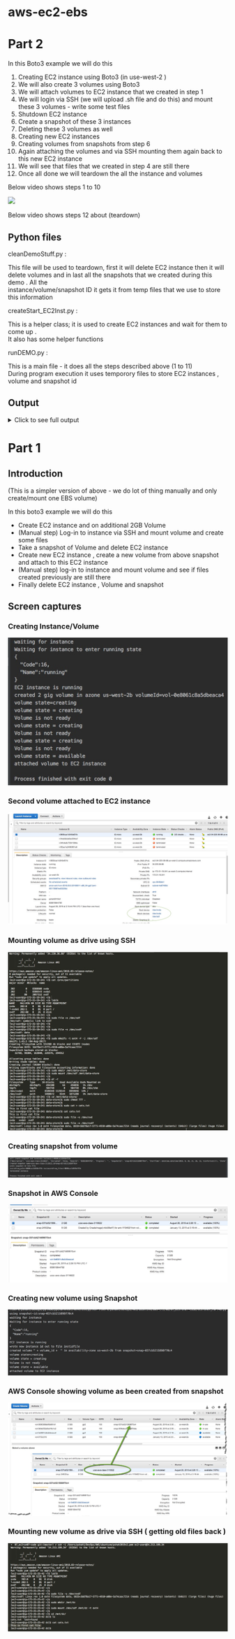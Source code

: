 # aws-ec2-ebs
# Part 2 

  In this Boto3 example we will do this 
  
  1) Creating EC2 instance using Boto3 (in use-west-2 )
2) We will also create 3 volumes using Boto3 
3) We will attach volumes to EC2 instance that we created in step 1 
4) We will login via SSH (we will upload .sh file and do this) and mount these 3 volumes - write some test files 
5) Shutdown EC2 instance 
6) Create a snapshot of these 3 instances 
7) Deleting these 3 volumes as well 
8) Creating new EC2 instances 
9) Creating volumes from snapshots from step 6 
10) Again attaching the volumes and via SSH mounting them again back to this new EC2 instance 
11) We will see that files that we created in step 4 are still there
12) Once all done we will teardown the all the instance and volumes 

Below video shows steps 1 to 10

[![](http://img.youtube.com/vi/qSnlbtMrUKk/0.jpg)](http://www.youtube.com/watch?v=qSnlbtMrUKk "EC2 EBS Volume demo ")

Below video shows steps 12 about (teardown) 


## Python files

cleanDemoStuff.py :   

This file will be used to teardown, first it will delete EC2 instance then it will  
                    delete volumes and in last all the snapshots that we created during this demo . All the   
                    instance/volume/snapshot ID it gets it from temp files that we use to store this information  

createStart_EC2Inst.py :  

This is a helper class; it is used to create EC2 instances and wait for them to come up .  
It also has some helper functions    

runDEMO.py :  

This is a main file - it does all the steps described above (1 to 11)  
During program execution it uses temporory files to store EC2 instances , volume and snapshot id  

## Output

<details>
  <summary>Click to see full output</summary>
#### yes, even hidden code blocks!

```bash
➜  ec2_ebs_part_2 git:(master) ✗ ./runDEMO.py
2019-08-29 14:48:11 =========================== Creating EC2 instance ============================
2019-08-29 14:48:12 EC2 instance has been created with ID : i-05e3a81e15d4dd5b3
  Now ... Waiting for instance to enter running state
2019-08-29 14:48:35 Instance is running now waiting for it to initialized
2019-08-29 14:48:35 Instance status : initializing
2019-08-29 14:49:21 Instance status : initializing
2019-08-29 14:50:06 Instance status : initializing
2019-08-29 14:50:51 Instance status : ok
2019-08-29 14:50:51 Checking if instance has Public IP - else we will wait for it be assigned
2019-08-29 14:50:51 Public IP assigned to this instance is: 34.213.241.250
2019-08-29 14:50:51 ============= Creating EBS volumes and attaching to EC2 instance =============
2019-08-29 14:50:51 [VOL-0]created 2 gig volume in azone us-west-2b volumeId=vol-0be26bfc21cf6f834
2019-08-29 14:50:51 [VOL-0]volume state=creating
2019-08-29 14:50:51 [VOL-0]volume state = creating
2019-08-29 14:50:51 [VOL-0]Volume is not ready
2019-08-29 14:50:53 [VOL-0]volume state = creating
2019-08-29 14:50:53 [VOL-0]Volume is not ready
2019-08-29 14:50:55 [VOL-0]volume state = creating
2019-08-29 14:50:55 [VOL-0]Volume is not ready
2019-08-29 14:50:58 [VOL-0]volume state = available
2019-08-29 14:50:58 [VOL-0]attached volume to EC2 instance
2019-08-29 14:50:58 [VOL-0]volume_id :vol-0be26bfc21cf6f834 has been saved to file: ./tempfiles/volumeidfile0
2019-08-29 14:50:58

2019-08-29 14:50:58 [VOL-1]created 2 gig volume in azone us-west-2b volumeId=vol-09211645e89e451a3
2019-08-29 14:50:58 [VOL-1]volume state=creating
2019-08-29 14:50:58 [VOL-1]volume state = creating
2019-08-29 14:50:58 [VOL-1]Volume is not ready
2019-08-29 14:51:00 [VOL-1]volume state = creating
2019-08-29 14:51:00 [VOL-1]Volume is not ready
2019-08-29 14:51:02 [VOL-1]volume state = available
2019-08-29 14:51:03 [VOL-1]attached volume to EC2 instance
2019-08-29 14:51:03 [VOL-1]volume_id :vol-09211645e89e451a3 has been saved to file: ./tempfiles/volumeidfile1
2019-08-29 14:51:03

2019-08-29 14:51:03 [VOL-2]created 2 gig volume in azone us-west-2b volumeId=vol-011d7d3acd61c88b7
2019-08-29 14:51:03 [VOL-2]volume state=creating
2019-08-29 14:51:03 [VOL-2]volume state = creating
2019-08-29 14:51:03 [VOL-2]Volume is not ready
2019-08-29 14:51:05 [VOL-2]volume state = creating
2019-08-29 14:51:05 [VOL-2]Volume is not ready
2019-08-29 14:51:07 [VOL-2]volume state = creating
2019-08-29 14:51:07 [VOL-2]Volume is not ready
2019-08-29 14:51:09 [VOL-2]volume state = available
2019-08-29 14:51:10 [VOL-2]attached volume to EC2 instance
2019-08-29 14:51:10 [VOL-2]volume_id :vol-011d7d3acd61c88b7 has been saved to file: ./tempfiles/volumeidfile2
2019-08-29 14:51:10

2019-08-29 14:51:10 ======================= Adding volumes to EC2 instance =======================
2019-08-29 14:51:10 Uploading Sell script that will create disk (form volumes) and map it to drive
2019-08-29 14:51:10 Command we are using is
scp -i ../../../../../AWS/ubuntuvm/pshah2019v2.pem /Users/pshah1/DevOps/AWS/ubuntuvm/aws-cli/w8/ec2_ebs_part_2/scripts/mapEBStoDriver.sh ec2-user@34.213.241.250:~
Warning: Permanently added '34.213.241.250' (ECDSA) to the list of known hosts.
mapEBStoDriver.sh                                                                                                                                                                                         100% 2478    89.3KB/s   00:00
2019-08-29 14:51:10 Now we will run above shell script (via SSH) to create mapping
 Command we are using is
ssh -i ../../../../../AWS/ubuntuvm/pshah2019v2.pem ec2-user@34.213.241.250 "./mapEBStoDriver.sh /dev/sdf /dev/sdg /dev/sdh"
List of partitions
major minor  #blocks  name

 202        0    8388608 xvda
 202        1    8386543 xvda1
 202       80    2097152 xvdf
 202       96    2097152 xvdg
output of lsblk
NAME    MAJ:MIN RM SIZE RO TYPE MOUNTPOINT
xvda    202:0    0   8G  0 disk
└─xvda1 202:1    0   8G  0 part /
xvdf    202:80   0   2G  0 disk
xvdg    202:96   0   2G  0 disk
################ About to map 3 devices [/dev/sdf /dev/sdg /dev/sdh] to respetive drives #######################
[/dev/sdf] starting to work on device: /dev/sdf
[/dev/sdf] About to map device /dev/sdf as /mnt/data-store_0
[/dev/sdf] check data on device /dev/sdf
/dev/sdf: symbolic link to xvdf
[/dev/sdf] listing deviceName
/dev/sdf
[/dev/sdf] About to make a file system on device /dev/sdf , we will use ext4 file format
mke2fs 1.43.5 (04-Aug-2017)
Creating filesystem with 524288 4k blocks and 131072 inodes
Filesystem UUID: b24cc03d-581a-43b4-97b2-9308612b5ad2
Superblock backups stored on blocks:
	32768, 98304, 163840, 229376, 294912

Allocating group tables: done
Writing inode tables: done
Creating journal (16384 blocks): done
Writing superblocks and filesystem accounting information: done

[/dev/sdf] Now lets mount /dev/sdf to drive /mnt/data-store_0
[/dev/sdf] CD in to new drive and create a sample file
[/dev/sdf] output of file that we just wrote
[/dev/sdf] ---------- START of file content ---------
        This is a sample text for file /dev/sdf on mapped driver /mnt/data-store_0
[/dev/sdf] ---------- END of file content --------




[/dev/sdg] starting to work on device: /dev/sdg
[/dev/sdg] About to map device /dev/sdg as /mnt/data-store_1
[/dev/sdg] check data on device /dev/sdg
/dev/sdg: symbolic link to xvdg
[/dev/sdg] listing deviceName
/dev/sdg
[/dev/sdg] About to make a file system on device /dev/sdg , we will use ext4 file format
mke2fs 1.43.5 (04-Aug-2017)
Creating filesystem with 524288 4k blocks and 131072 inodes
Filesystem UUID: 236fc820-8aa8-4e89-8d2c-1301425d240d
Superblock backups stored on blocks:
	32768, 98304, 163840, 229376, 294912

Allocating group tables: done
Writing inode tables: done
Creating journal (16384 blocks): done
Writing superblocks and filesystem accounting information: done

[/dev/sdg] Now lets mount /dev/sdg to drive /mnt/data-store_1
[/dev/sdg] CD in to new drive and create a sample file
[/dev/sdg] output of file that we just wrote
[/dev/sdg] ---------- START of file content ---------
        This is a sample text for file /dev/sdg on mapped driver /mnt/data-store_1
[/dev/sdg] ---------- END of file content --------




[/dev/sdh] starting to work on device: /dev/sdh
[/dev/sdh] About to map device /dev/sdh as /mnt/data-store_2
[/dev/sdh] check data on device /dev/sdh
/dev/sdh: symbolic link to xvdh
[/dev/sdh] listing deviceName
/dev/sdh
[/dev/sdh] About to make a file system on device /dev/sdh , we will use ext4 file format
mke2fs 1.43.5 (04-Aug-2017)
Creating filesystem with 524288 4k blocks and 131072 inodes
Filesystem UUID: 97e243ef-d4bd-41b6-8496-cbf243040e66
Superblock backups stored on blocks:
	32768, 98304, 163840, 229376, 294912

Allocating group tables: done
Writing inode tables: done
Creating journal (16384 blocks): done
Writing superblocks and filesystem accounting information: done

[/dev/sdh] Now lets mount /dev/sdh to drive /mnt/data-store_2
[/dev/sdh] CD in to new drive and create a sample file
[/dev/sdh] output of file that we just wrote
[/dev/sdh] ---------- START of file content ---------
        This is a sample text for file /dev/sdh on mapped driver /mnt/data-store_2
[/dev/sdh] ---------- END of file content --------




################ END OF device mapping #######################
All Mounting done lets see if it get listed in df command
Filesystem     Type     1K-blocks    Used Available Use% Mounted on
devtmpfs       devtmpfs    494100      72    494028   1% /dev
tmpfs          tmpfs       504748       0    504748   0% /dev/shm
/dev/xvda1     ext4       8189348 1129424   6959676  14% /
/dev/xvdf      ext4       1998672    6148   1871284   1% /mnt/data-store_0
/dev/xvdg      ext4       1998672    6148   1871284   1% /mnt/data-store_1
/dev/xvdh      ext4       1998672    6148   1871284   1% /mnt/data-store_2
2019-08-29 14:51:13 Now we will log-in again via SSH and check if files exists
 Command we are using is
ssh -i ../../../../../AWS/ubuntuvm/pshah2019v2.pem ec2-user@34.213.241.250 "ls -la /mnt/data-store_*"
/mnt/data-store_0:
total 28
drwxrwxrwx 3 root     root      4096 Aug 29 21:51 .
drwxr-xr-x 5 root     root      4096 Aug 29 21:51 ..
drwx------ 2 root     root     16384 Aug 29 21:51 lost+found
-rw-rw-r-- 1 ec2-user ec2-user    83 Aug 29 21:51 testFile_0.txt

/mnt/data-store_1:
total 28
drwxrwxrwx 3 root     root      4096 Aug 29 21:51 .
drwxr-xr-x 5 root     root      4096 Aug 29 21:51 ..
drwx------ 2 root     root     16384 Aug 29 21:51 lost+found
-rw-rw-r-- 1 ec2-user ec2-user    83 Aug 29 21:51 testFile_1.txt

/mnt/data-store_2:
total 28
drwxrwxrwx 3 root     root      4096 Aug 29 21:51 .
drwxr-xr-x 5 root     root      4096 Aug 29 21:51 ..
drwx------ 2 root     root     16384 Aug 29 21:51 lost+found
-rw-rw-r-- 1 ec2-user ec2-user    83 Aug 29 21:51 testFile_2.txt
2019-08-29 14:51:14 Sleeping 40 seconds so linux/OS can flush data to EBS before we take a snapshots
2019-08-29 14:51:54 ====================== will create snapshot of volumes =======================
2019-08-29 14:51:54 Creating snapshot for volume: vol-0be26bfc21cf6f834
2019-08-29 14:51:54 Created snapshot name=ucsc-aws-class-1753071,id=snap-0cff51451a59700c0
2019-08-29 14:51:54 wrote snapshot-id into file: ./tempfiles/snapshotid0
2019-08-29 14:51:54 Creating snapshot for volume: vol-09211645e89e451a3
2019-08-29 14:51:54 Created snapshot name=ucsc-aws-class-9099504,id=snap-02319784844cbe3bc
2019-08-29 14:51:54 wrote snapshot-id into file: ./tempfiles/snapshotid1
2019-08-29 14:51:55 Creating snapshot for volume: vol-011d7d3acd61c88b7
2019-08-29 14:51:55 Created snapshot name=ucsc-aws-class-6583968,id=snap-033ab34e8706200a7
2019-08-29 14:51:55 wrote snapshot-id into file: ./tempfiles/snapshotid2
2019-08-29 14:51:55 ==================== Terminating & Deleting EC2 instance =====================
2019-08-29 14:51:55 ============== Wait for Old EC2 instance is deleted and stopped ==============
2019-08-29 14:51:55  Wait for instance: i-05e3a81e15d4dd5b3to stop before we proceed with deleting volumes

2019-08-29 14:51:55 terminated instance
2019-08-29 14:51:55 Instance has not gone down yet .. will wait
2019-08-29 14:52:15 Instance has not gone down yet .. will wait
2019-08-29 14:52:35 ========================== will now delete volumes ===========================
2019-08-29 14:52:35 Deleting volume:vol-0be26bfc21cf6f834
2019-08-29 14:52:35 Deleted volume: vol-0be26bfc21cf6f834
2019-08-29 14:52:35 Deleting volume:vol-09211645e89e451a3
2019-08-29 14:52:36 Deleted volume: vol-09211645e89e451a3
2019-08-29 14:52:36 Deleting volume:vol-011d7d3acd61c88b7
2019-08-29 14:52:36 Deleted volume: vol-011d7d3acd61c88b7
2019-08-29 14:52:36 ============= Create new EC2 instance for attaching volumes back =============
2019-08-29 14:52:37 EC2 instance has been created with ID : i-0380337ce7ba10e59
  Now ... Waiting for instance to enter running state
2019-08-29 14:53:00 Instance is running now waiting for it to initialized
2019-08-29 14:53:00 Instance status : initializing
2019-08-29 14:53:45 Instance status : initializing
2019-08-29 14:54:30 Instance status : initializing
2019-08-29 14:55:15 Instance status : initializing
2019-08-29 14:56:00 Instance status : ok
2019-08-29 14:56:00 Checking if instance has Public IP - else we will wait for it be assigned
2019-08-29 14:56:00 Public IP assigned to this instance is: 54.184.233.79
2019-08-29 14:56:00 wrote new instance id out to file ./tempfiles/instidfile
2019-08-29 14:56:00 ===== Create a new volumes from snapshot and then attach to EC2 instance =====
2019-08-29 14:56:00 using snapshot-id:snap-0cff51451a59700c0
2019-08-29 14:56:01 created volume vol-08e540fce043d60e7 in availability-zone us-west-2b from snapshot=snap-0cff51451a59700c0
2019-08-29 14:56:01 volume state=creating
2019-08-29 14:56:01 volume state = creating
2019-08-29 14:56:01 Volume is not ready
2019-08-29 14:56:21 volume state = available
2019-08-29 14:56:21 [VOL-0]volume_id :vol-08e540fce043d60e7 has been saved to file: ./tempfiles/volumeidfile0
2019-08-29 14:56:21

2019-08-29 14:56:21 attached volume to EC2 instance
2019-08-29 14:56:21 using snapshot-id:snap-02319784844cbe3bc
2019-08-29 14:56:21 created volume vol-0f998d306540d37d9 in availability-zone us-west-2b from snapshot=snap-02319784844cbe3bc
2019-08-29 14:56:21 volume state=creating
2019-08-29 14:56:21 volume state = creating
2019-08-29 14:56:21 Volume is not ready
2019-08-29 14:56:42 volume state = available
2019-08-29 14:56:42 [VOL-1]volume_id :vol-0f998d306540d37d9 has been saved to file: ./tempfiles/volumeidfile1
2019-08-29 14:56:42

2019-08-29 14:56:42 attached volume to EC2 instance
2019-08-29 14:56:42 using snapshot-id:snap-033ab34e8706200a7
2019-08-29 14:56:42 created volume vol-091f13d08ad2e39e2 in availability-zone us-west-2b from snapshot=snap-033ab34e8706200a7
2019-08-29 14:56:42 volume state=creating
2019-08-29 14:56:42 volume state = creating
2019-08-29 14:56:42 Volume is not ready
2019-08-29 14:57:02 volume state = available
2019-08-29 14:57:02 [VOL-2]volume_id :vol-091f13d08ad2e39e2 has been saved to file: ./tempfiles/volumeidfile2
2019-08-29 14:57:02

2019-08-29 14:57:03 attached volume to EC2 instance
2019-08-29 14:57:03 ================ Re-mapping volumes back to new EC2 instance =================
2019-08-29 14:57:03 Uploading Sell script that will create disk (form volumes) and map it as drive
2019-08-29 14:57:03 Command we are using is
scp -i ../../../../../AWS/ubuntuvm/pshah2019v2.pem /Users/pshah1/DevOps/AWS/ubuntuvm/aws-cli/w8/ec2_ebs_part_2/scripts/mapEBSasDriveDirect.sh ec2-user@54.184.233.79:~
Warning: Permanently added '54.184.233.79' (ECDSA) to the list of known hosts.
mapEBSasDriveDirect.sh                                                                                                                                                                                    100% 1890    66.0KB/s   00:00
2019-08-29 14:57:03 Now we will run above shell script (via SSH) to create mapping
 Command we are using is
ssh -i ../../../../../AWS/ubuntuvm/pshah2019v2.pem ec2-user@54.184.233.79 "./mapEBSasDriveDirect.sh /dev/sdf /dev/sdg /dev/sdh"
List of partitions
major minor  #blocks  name

 202        0    8388608 xvda
 202        1    8386543 xvda1
 202       80    2097152 xvdf
 202       96    2097152 xvdg
output of lsblk
NAME    MAJ:MIN RM SIZE RO TYPE MOUNTPOINT
xvda    202:0    0   8G  0 disk
└─xvda1 202:1    0   8G  0 part /
xvdf    202:80   0   2G  0 disk
xvdg    202:96   0   2G  0 disk
Total # volumes listed in lsblk output are 5
Total # volumes listed in lsblk output are 6
we found our voluems that we were expeting;lets mount them
output of df -h
Filesystem      Size  Used Avail Use% Mounted on
devtmpfs        483M   72K  483M   1% /dev
tmpfs           493M     0  493M   0% /dev/shm
/dev/xvda1      7.9G  1.1G  6.7G  14% /
Above output of 'lsblk' should show there are 3 devices but they are not mapped to any drives (eveident from 'df -h' ouput)
################ About to re-map/re-mount 3 devices [/dev/sdf /dev/sdg /dev/sdh] to respetive drives #######################
[/dev/sdf] starting to work on device: /dev/sdf
[/dev/sdf] About to map device /dev/sdf as /mnt/dz_0
[/dev/sdf] Done mounting volume /dev/sdf


[/dev/sdg] starting to work on device: /dev/sdg
[/dev/sdg] About to map device /dev/sdg as /mnt/dz_1
[/dev/sdg] Done mounting volume /dev/sdg


[/dev/sdh] starting to work on device: /dev/sdh
[/dev/sdh] About to map device /dev/sdh as /mnt/dz_2
[/dev/sdh] Done mounting volume /dev/sdh


################ END OF device re-mapping #######################
All Mounting done lets see if it get listed in df command
Filesystem     Type     1K-blocks    Used Available Use% Mounted on
devtmpfs       devtmpfs    494100      72    494028   1% /dev
tmpfs          tmpfs       504748       0    504748   0% /dev/shm
/dev/xvda1     ext4       8189348 1129416   6959684  14% /
/dev/xvdf      ext4       1998672    6148   1871284   1% /mnt/dz_0
/dev/xvdg      ext4       1998672    6148   1871284   1% /mnt/dz_1
/dev/xvdh      ext4       1998672    6148   1871284   1% /mnt/dz_2
list files in all new mapped drives (we should see our old files still present there)
ls -la /mnt/dz_0 /mnt/dz_1 /mnt/dz_2
2019-08-29 14:57:14 Now we will log-in again via SSH and check if files exists
 Command we are using is
ssh -i ../../../../../AWS/ubuntuvm/pshah2019v2.pem ec2-user@54.184.233.79 "ls -la /mnt/dz_*"
/mnt/dz_0:
total 28
drwxrwxrwx 3 root     root      4096 Aug 29 21:51 .
drwxr-xr-x 5 root     root      4096 Aug 29 21:57 ..
drwx------ 2 root     root     16384 Aug 29 21:51 lost+found
-rw-rw-r-- 1 ec2-user ec2-user    83 Aug 29 21:51 testFile_0.txt

/mnt/dz_1:
total 28
drwxrwxrwx 3 root     root      4096 Aug 29 21:51 .
drwxr-xr-x 5 root     root      4096 Aug 29 21:57 ..
drwx------ 2 root     root     16384 Aug 29 21:51 lost+found
-rw-rw-r-- 1 ec2-user ec2-user    83 Aug 29 21:51 testFile_1.txt

/mnt/dz_2:
total 28
drwxrwxrwx 3 root     root      4096 Aug 29 21:51 .
drwxr-xr-x 5 root     root      4096 Aug 29 21:57 ..
drwx------ 2 root     root     16384 Aug 29 21:51 lost+found
-rw-rw-r-- 1 ec2-user ec2-user    83 Aug 29 21:51 testFile_2.txt
2019-08-29 14:57:14 =========================== ---- END of Demo ----- ===========================
2019-08-29 14:57:14 =======
*** Note ***
Run cleanDemoStuff.py to tear everything down =======
```
</details>



# Part 1 

## Introduction 

  (This is a simpler version of above 
    - we do lot of thing manually and only create/mount one EBS volume)
  
  In this boto3 example we will do this 
  
-   Create EC2 instance and on additional 2GB Volume
-   (Manual step) Log-in to instance via SSH and mount volume and create some
    files 
-   Take a snapshot of Volume and delete EC2 instance 
-   Create new EC2 instance , create a new volume from above snapshot and 
    attach to this EC2 instance 
-   (Manual step) log-in to instance and mount volume and see if files created
    previously are still there
-   Finally delete EC2 instance , Volume and snapshot  
  
## Screen captures 
  
### Creating Instance/Volume 

![alt text](https://github.com/ishswar/aws-ec2-ebs/blob/master/ec2_ebs_part_1/part1_Create_EC2_Voluem_1.jpg?raw=true)

### Second volume attached to EC2 instance 

![alt text](https://github.com/ishswar/aws-ec2-ebs/blob/master/ec2_ebs_part_1/part1_EC2_instance_volumes_attached_2.jpg?raw=true)

### Mounting volume as drive using SSH

![alt text](https://github.com/ishswar/aws-ec2-ebs/blob/master/ec2_ebs_part_1/part1_SSH_Mounting_volume_as_drive_3.jpg?raw=true)

### Creating snapshot from volume  

![alt text](https://github.com/ishswar/aws-ec2-ebs/blob/master/ec2_ebs_part_1/part1_Snapshot_of_volume_4.jpg?raw=true)

### Snapshot in AWS Console  

![alt text](https://github.com/ishswar/aws-ec2-ebs/blob/master/ec2_ebs_part_1/part1_Snapshot_of_volume_AWS_Console_4.jpg?raw=true)

### Creating new volume using Snapshot  

![alt text](https://github.com/ishswar/aws-ec2-ebs/blob/master/ec2_ebs_part_1/part1_EC2_Attaching_volume_from_Snapshot_5.jpg?raw=true)

### AWS Console showing volume as been created from snapshot   

![alt text](https://github.com/ishswar/aws-ec2-ebs/blob/master/ec2_ebs_part_1/part1_New_Volume_from_snapshot_6.jpg?raw=true)

### Mounting new volume as drive via SSH ( getting old files back )  

![alt text](https://github.com/ishswar/aws-ec2-ebs/blob/master/ec2_ebs_part_1/part1_SSH_Mounting_Volume_and_retriveing_filesback_7.jpg?raw=true)
